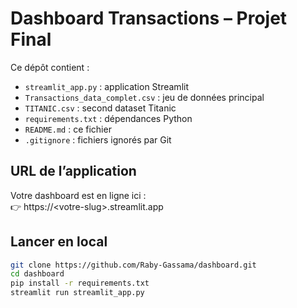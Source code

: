 # Dashboard Transactions – Projet Final

Ce dépôt contient :
- `streamlit_app.py` : application Streamlit  
- `Transactions_data_complet.csv` : jeu de données principal  
- `TITANIC.csv` : second dataset Titanic  
- `requirements.txt` : dépendances Python  
- `README.md` : ce fichier  
- `.gitignore` : fichiers ignorés par Git  

## URL de l’application

Votre dashboard est en ligne ici :  
👉 https://\<votre-slug\>.streamlit.app  

## Lancer en local

```bash
git clone https://github.com/Raby-Gassama/dashboard.git
cd dashboard
pip install -r requirements.txt
streamlit run streamlit_app.py
